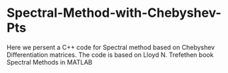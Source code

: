 # Spectral-Method-with-Chebyshev-Pts
Here we persent a C++ code for Spectral method based on Chebyshev Differentiation matrices.
The code is based on Lloyd N. Trefethen book Spectral Methods in MATLAB

